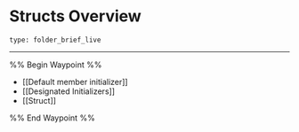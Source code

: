 # Structs Overview
 
```ccard
type: folder_brief_live
```
 
---

%% Begin Waypoint %%
- [[Default member initializer]]
- [[Designated Initializers]]
- [[Struct]]

%% End Waypoint %%